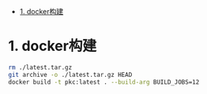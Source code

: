 <!-- TOC -->

- [1. docker构建](#1-docker构建)

<!-- /TOC -->


# 1. docker构建

```bash
rm ./latest.tar.gz
git archive -o ./latest.tar.gz HEAD
docker build -t pkc:latest . --build-arg BUILD_JOBS=12
```
